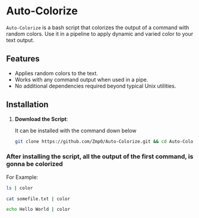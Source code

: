 # Auto-Colorize

`Auto-Colorize` is a bash script that colorizes the output of a command with random colors. Use it in a pipeline to apply dynamic and varied color to your text output.

## Features

- Applies random colors to the text.
- Works with any command output when used in a pipe.
- No additional dependencies required beyond typical Unix utilities.

## Installation

1. **Download the Script**:

   It can be installed with the command down below

   ```bash
   git clone https://github.com/Zmp0/Auto-Colorize.git && cd Auto-Colorize && sudo mv color /usr/local/bin && chmod +x /usr/local/bin/color
    ```

### After installing the script, all the output of the first command, is gonna be colorized

For Example:


```bash
ls | color 

cat somefile.txt | color

echo Hello World | color
